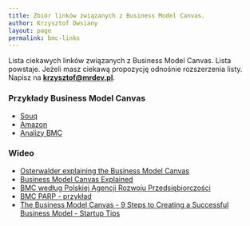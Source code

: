 ```yaml
---
title: Zbiór linków związanych z Business Model Canvas.
author: Krzysztof Owsiany
layout: page
permalink: bmc-links
---
```

Lista ciekawych linków związanych z Business Model Canvas. Lista powstaje.
Jeżeli masz ciekawą propozycję odnośnie rozszerzenia listy. Napisz na **[krzysztof@mrdev.pl](mailto:krzysztof@mrdev.pl)**.

### Przykłady Business Model Canvas

* [Souq](https://i0.wp.com/www.denis-oakley.com/wp-content/uploads/2018/10/Souq-Business-Model-Canvas-BMC-1.png?resize=1024%2C725&ssl=1)
* [Amazon](https://www.youtube.com/watch?list=PL_69B2LNsr-fR9UWwN6D7Zxc0GlCrgdEm&v=vHwVrlc3YUY)
* [Analizy BMC](https://businessmodelanalyst.com/business-model-canvas-examples/)


### Wideo

* [Osterwalder explaining the Business Model Canvas](https://youtu.be/RzkdJiax6Tw)
* [Business Model Canvas Explained](https://www.youtube.com/watch?v=QoAOzMTLP5s)
* [BMC według Polskiej Agencji Rozwoju Przedsiębiorczości](https://youtu.be/EWTs7pdmAzE)
* [BMC PARP - przykład](https://youtu.be/SV1y6mbXbac)
* [The Business Model Canvas - 9 Steps to Creating a Successful Business Model - Startup Tips](https://youtu.be/IP0cUBWTgpY)